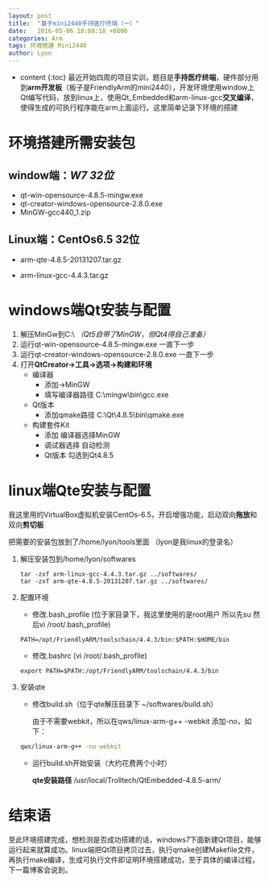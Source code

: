 ```yaml
---
layout: post
title:  "基于mini2440手持医疗终端（一）"
date:   2016-05-06 18:08:18 +0800
categories: Arm
tags: 环境搭建 Mini2440
author: Lyon
---
```

* content
{:toc}
最近开始四周的项目实训，题目是**手持医疗终端**，硬件部分用到**arm开发板**（板子是FriendlyArm的mini2440），开发环境使用window上Qt编写代码，放到linux上，使用Qt_Embedded和arm-linux-gcc**交叉编译**，使得生成的可执行程序能在arm上面运行。这里简单记录下环境的搭建







# 环境搭建所需安装包

## window端：*W7 32位*

- qt-win-opensource-4.8.5-mingw.exe
- qt-creator-windows-opensource-2.8.0.exe
- MinGW-gcc440_1.zip



## Linux端：CentOs6.5 32位

- arm-qte-4.8.5-20131207.tar.gz


- arm-linux-gcc-4.4.3.tar.gz




# windows端Qt安装与配置

1. 解压MinGw到C:\ *（Qt5自带了MinGW，但Qt4得自己准备）*
2. 运行qt-win-opensource-4.8.5-mingw.exe 一直下一步
3. 运行qt-creator-windows-opensource-2.8.0.exe 一直下一步
4. 打开**QtCreator->工具->选项->构建和环境**
   - 编译器
     - 添加->MinGW
     - 填写编译器路径 C:\mingw\bin\gcc.exe
   - Qt版本
     - 添加qmake路径 C:\Qt\4.8.5\bin\qmake.exe
   - 构建套件Kit
     - 添加 编译器选择MinGW
     - 调试器选择 自动检测
     - Qt版本 勾选到Qt4.8.5



# linux端Qte安装与配置

我这里用的VirtualBox虚拟机安装CentOs-6.5，开启增强功能，启动双向**拖放**和双向**剪切板**

把需要的安装包放到了/home/lyon/tools里面 （lyon是我linux的登录名）

1. 解压安装包到/home/lyon/softwares 
   ```shell
   tar -zxf arm-linux-gcc-4.4.3.tar.gz ../softwares/
   tar -zxf arm-qte-4.8.5-20131207.tar.gz ../softwares/
   ```

2. 配置环境

   - 修改.bash_profile (位于家目录下，我这里使用的是root用户 所以先su 然后vi /root/.bash_profile)

   ```shell
   PATH=/opt/FriendlyARM/toolschain/4.4.3/bin:$PATH:$HOME/bin
   ```

   - 修改.bashrc (vi /root/.bash_profile)

   ```shell
   export PATH=$PATH:/opt/FriendlyARM/toolschain/4.4.3/bin
   ```

3. 安装qte

   - 修改build.sh（位于qte解压目录下 ~/softwares/build.sh）

     由于不需要webkit，所以在qws/linux-arm-g++ -webkit 添加-no，如下：

   ```sh
   qws/linux-arm-g++ -no-webkit
   ```

   - 运行build.sh开始安装（大约花费两个小时）

     **qte安装路径** /usr/local/Trolltech/QtEmbedded-4.8.5-arm/ 






# 结束语

至此环境搭建完成，想检测是否成功搭建的话，windows7下面新建Qt项目，能够运行起来就算成功。linux端把Qt项目拷贝过去，执行qmake创建Makefile文件，再执行make编译，生成可执行文件即证明环境搭建成功，至于具体的编译过程，下一篇博客会说到。